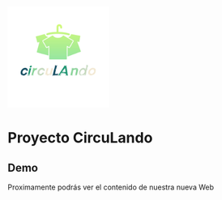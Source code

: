 <img src="public/images/logocircu.png" width=200px height=200px>


# Proyecto CircuLando


## Demo

Proximamente podrás ver el contenido de nuestra nueva Web

